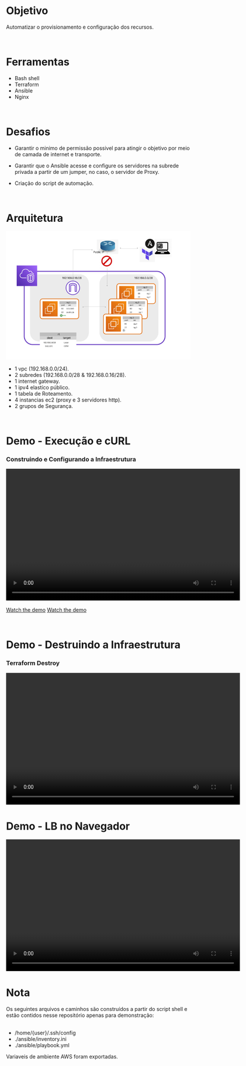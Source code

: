<h1>Objetivo</h1>
<p>Automatizar o provisionamento e configuração dos recursos.</p>

</br>
<h1>Ferramentas</h1>

- Bash shell
- Terraform
- Ansible
- Nginx

</br>
<h1>Desafios</h1>

- Garantir o minimo de permissão possivel para atingir o objetivo por meio de camada de internet e transporte.

- Garantir que o Ansible acesse e configure os servidores na subrede privada a partir de um jumper, no caso, o servidor de Proxy.

- Criação do script de automação.

</br>
<h1>Arquitetura</h1>

![Alt Text](ref/static/infra.PNG)
- 1 vpc (192.168.0.0/24).
- 2 subredes (192.168.0.0/28 & 192.168.0.16/28).
- 1 internet gateway.
- 1 ipv4 elastíco público.
- 1 tabela de Roteamento.
- 4 instancias ec2 (proxy e 3 servidores http).
- 2 grupos de Segurança.

</br>
<h1>Demo - Execução e cURL</h1>
<h3>Construindo e Configurando a Infraestrutura</h3>
<video width="640" height="360" controls>
  <source src="./ref/mp4/demo-terraformar.mp4" type="video/mp4">
  Your browser does not support the video tag.
</video>

[Watch the demo](./ref/mp4/demo-terraformar.mp4)
[Watch the demo](/ref/mp4/demo-terraformar.mp4)

</br>
<h1>Demo - Destruindo a Infraestrutura</h1>
<h3>Terraform Destroy</h3>
<video width="640" height="360" controls>
  <source src="./ref/mp4/demo-desterraformar.mp4" type="video/mp4">
  Your browser does not support the video tag.
</video>

</br>
<h1>Demo - LB no Navegador</h1>
<video width="640" height="360" controls>
  <source src="./ref/mp4/demo-gui.mp4" type="video/mp4">
  Your browser does not support the video tag.
</video>

</br>
<h1>Nota</h1>
Os seguintes arquivos e caminhos são construídos a partir do script shell e estão contidos nesse repositório apenas para demonstração:
</br></br>

- /home/{user}/.ssh/config
- ./ansible/inventory.ini
- ./ansible/playbook.yml

Variaveis de ambiente AWS foram exportadas.
</br></br>